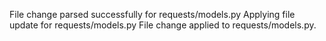 File change parsed successfully for requests/models.py
Applying file update for requests/models.py
File change applied to requests/models.py.
